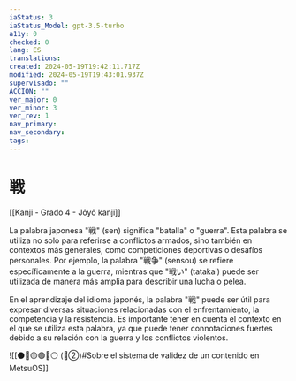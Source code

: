 ```yaml
---
iaStatus: 3
iaStatus_Model: gpt-3.5-turbo
a11y: 0
checked: 0
lang: ES
translations: 
created: 2024-05-19T19:42:11.717Z
modified: 2024-05-19T19:43:01.937Z
supervisado: ""
ACCION: ""
ver_major: 0
ver_minor: 3
ver_rev: 1
nav_primary: 
nav_secondary: 
tags:
---
```

# 戦

[[Kanji - Grado 4 - Jôyô kanji]]

La palabra japonesa "戦" (sen) significa "batalla" o "guerra". Esta palabra se utiliza no solo para referirse a conflictos armados, sino también en contextos más generales, como competiciones deportivas o desafíos personales. Por ejemplo, la palabra "戦争" (sensou) se refiere específicamente a la guerra, mientras que "戦い" (tatakai) puede ser utilizada de manera más amplia para describir una lucha o pelea.

En el aprendizaje del idioma japonés, la palabra "戦" puede ser útil para expresar diversas situaciones relacionadas con el enfrentamiento, la competencia y la resistencia. Es importante tener en cuenta el contexto en el que se utiliza esta palabra, ya que puede tener connotaciones fuertes debido a su relación con la guerra y los conflictos violentos.

![[⚫🔴🟡🟢🔵⚪ (🔴②)#Sobre el sistema de validez de un contenido en MetsuOS]]